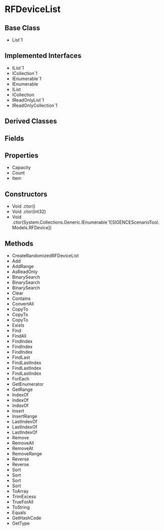 # RFDeviceList
## Base Class
- List`1
## Implemented Interfaces
- IList`1
- ICollection`1
- IEnumerable`1
- IEnumerable
- IList
- ICollection
- IReadOnlyList`1
- IReadOnlyCollection`1
## Derived Classes
## Fields
## Properties
- Capacity
- Count
- Item
## Constructors
- Void .ctor()
- Void .ctor(Int32)
- Void .ctor(System.Collections.Generic.IEnumerable`1[SIGENCEScenarioTool.Models.RFDevice])
## Methods
- CreateRandomizedRFDeviceList
- Add
- AddRange
- AsReadOnly
- BinarySearch
- BinarySearch
- BinarySearch
- Clear
- Contains
- ConvertAll
- CopyTo
- CopyTo
- CopyTo
- Exists
- Find
- FindAll
- FindIndex
- FindIndex
- FindIndex
- FindLast
- FindLastIndex
- FindLastIndex
- FindLastIndex
- ForEach
- GetEnumerator
- GetRange
- IndexOf
- IndexOf
- IndexOf
- Insert
- InsertRange
- LastIndexOf
- LastIndexOf
- LastIndexOf
- Remove
- RemoveAll
- RemoveAt
- RemoveRange
- Reverse
- Reverse
- Sort
- Sort
- Sort
- Sort
- ToArray
- TrimExcess
- TrueForAll
- ToString
- Equals
- GetHashCode
- GetType
